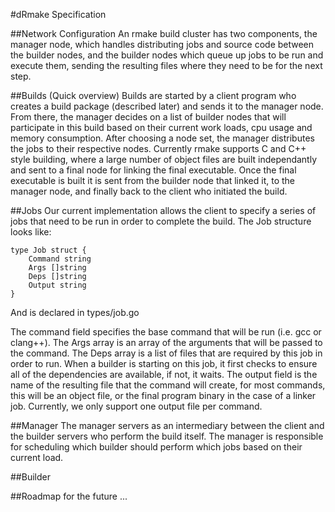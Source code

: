 #dRmake Specification

##Network Configuration
An rmake build cluster has two components, the manager node, which handles distributing jobs and source code between the builder nodes, and the builder nodes which queue up jobs to be run and execute them, sending the resulting files where they need to be for the next step.

##Builds (Quick overview)
Builds are started by a client program who creates a build package (described later) and sends it to the manager node. From there, the manager decides on a list of builder nodes that will participate in this build based on their current work loads, cpu usage and memory consumption. After choosing a node set, the manager distributes the jobs to their respective nodes.
Currently rmake supports C and C++ style building, where a large number of object files are built independantly and sent to a final node for linking the final executable.
Once the final executable is built it is sent from the builder node that linked it, to the manager node, and finally back to the client who initiated the build.

##Jobs
Our current implementation allows the client to specify a series of jobs that need to be run in order to complete the build.
The Job structure looks like:

	type Job struct {
		Command string
		Args []string
		Deps []string
		Output string
	}

And is declared in types/job.go

The command field specifies the base command that will be run (i.e. gcc or clang++). The Args array is an array of the arguments that will be passed to the command. The Deps array is a list of files that are required by this job in order to run. When a builder is starting on this job, it first checks to ensure all of the dependencies are available, if not, it waits. The output field is the name of the resulting file that the command will create, for most commands, this will be an object file, or the final program binary in the case of a linker job. Currently, we only support one output file per command.

##Manager
The manager servers as an intermediary between the client and the builder servers who perform the build itself. The manager is responsible for scheduling which builder should perform which jobs based on their current load. 

##Builder

##Roadmap for the future
...
